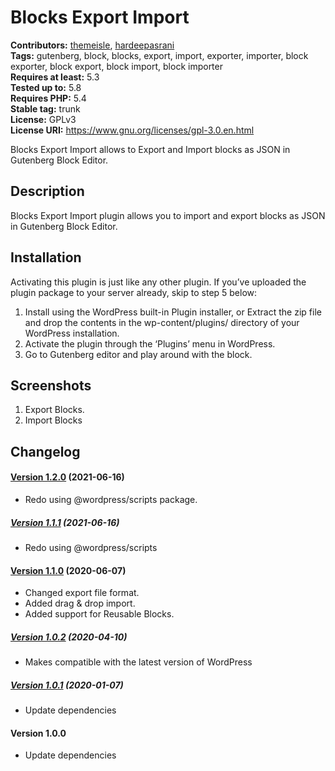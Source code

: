 # Blocks Export Import #
**Contributors:** [themeisle](https://profiles.wordpress.org/themeisle), [hardeepasrani](https://profiles.wordpress.org/hardeepasrani)  
**Tags:** gutenberg, block, blocks, export, import, exporter, importer, block exporter, block export, block import, block importer  
**Requires at least:** 5.3      
**Tested up to:** 5.8  
**Requires PHP:** 5.4    
**Stable tag:** trunk  
**License:** GPLv3    
**License URI:** https://www.gnu.org/licenses/gpl-3.0.en.html    

Blocks Export Import allows to Export and Import blocks as JSON in Gutenberg Block Editor.

## Description ##

Blocks Export Import plugin allows you to import and export blocks as JSON in Gutenberg Block Editor.

## Installation ##
Activating this plugin is just like any other plugin. If you’ve uploaded the plugin package to your server already, skip to step 5 below:

1. Install using the WordPress built-in Plugin installer, or Extract the zip file and drop the contents in the wp-content/plugins/ directory of your WordPress installation.
2. Activate the plugin through the ‘Plugins’ menu in WordPress.
3. Go to Gutenberg editor and play around with the block.

## Screenshots ##

1. Export Blocks.
2. Import Blocks


## Changelog ##

#### [Version 1.2.0](https://github.com/Codeinwp/blocks-export-import/compare/v1.1.1...v1.2.0) (2021-06-16)

- Redo using @wordpress/scripts package.




##### [Version 1.1.1](https://github.com/Codeinwp/blocks-export-import/compare/v1.1.0...v1.1.1) (2021-06-16)

- Redo using @wordpress/scripts




#### [Version 1.1.0](https://github.com/Codeinwp/blocks-export-import/compare/v1.0.2...v1.1.0) (2020-06-07)

- Changed export file format.
- Added drag & drop import.
- Added support for Reusable Blocks.




##### [Version 1.0.2](https://github.com/Codeinwp/blocks-export-import/compare/v1.0.1...v1.0.2) (2020-04-10)

- Makes compatible with the latest version of WordPress




##### [Version 1.0.1](https://github.com/Codeinwp/blocks-export-import/compare/v1.0.0...v1.0.1) (2020-01-07)

* Update dependencies


####  Version 1.0.0

* Update dependencies


